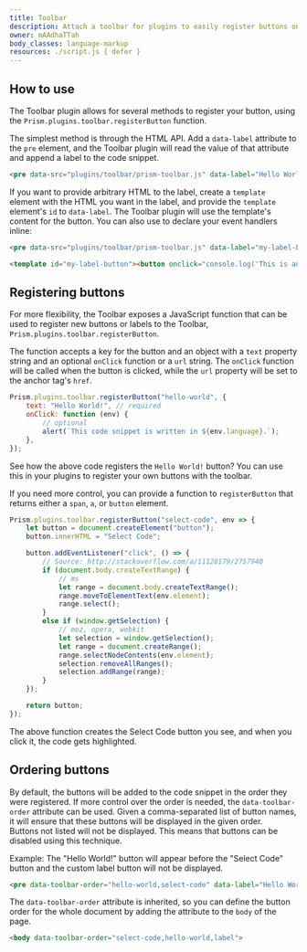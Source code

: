 ```yaml
---
title: Toolbar
description: Attach a toolbar for plugins to easily register buttons on the top of a code block.
owner: mAAdhaTTah
body_classes: language-markup
resources: ./script.js { defer }
---
```


<section data-toolbar-order="select-code,hello-world,label">

# How to use

The Toolbar plugin allows for several methods to register your button, using the `Prism.plugins.toolbar.registerButton` function.

The simplest method is through the HTML API. Add a `data-label` attribute to the `pre` element, and the Toolbar plugin will read the value of that attribute and append a label to the code snippet.

```html { data-label="Hello World!" }
<pre data-src="plugins/toolbar/prism-toolbar.js" data-label="Hello World!"></pre>
```

If you want to provide arbitrary HTML to the label, create a `template` element with the HTML you want in the label, and provide the `template` element's `id` to `data-label`. The Toolbar plugin will use the template's content for the button. You can also use to declare your event handlers inline:

```html { data-label="my-label-button" }
<pre data-src="plugins/toolbar/prism-toolbar.js" data-label="my-label-button"></pre>
```

```html
<template id="my-label-button"><button onclick="console.log('This is an inline-handler');">My button</button></template>
```

## Registering buttons

For more flexibility, the Toolbar exposes a JavaScript function that can be used to register new buttons or labels to the Toolbar, `Prism.plugins.toolbar.registerButton`.

The function accepts a key for the button and an object with a `text` property string and an optional `onClick` function or a `url` string. The `onClick` function will be called when the button is clicked, while the `url` property will be set to the anchor tag's `href`.

```js
Prism.plugins.toolbar.registerButton("hello-world", {
	text: "Hello World!", // required
	onClick: function (env) {
		// optional
		alert(`This code snippet is written in ${env.language}.`);
	},
});
```

See how the above code registers the `Hello World!` button? You can use this in your plugins to register your own buttons with the toolbar.

If you need more control, you can provide a function to `registerButton` that returns either a `span`, `a`, or `button` element.

```js
Prism.plugins.toolbar.registerButton("select-code", env => {
	let button = document.createElement("button");
	button.innerHTML = "Select Code";

	button.addEventListener("click", () => {
		// Source: http://stackoverflow.com/a/11128179/2757940
		if (document.body.createTextRange) {
			// ms
			let range = document.body.createTextRange();
			range.moveToElementText(env.element);
			range.select();
		}
		else if (window.getSelection) {
			// moz, opera, webkit
			let selection = window.getSelection();
			let range = document.createRange();
			range.selectNodeContents(env.element);
			selection.removeAllRanges();
			selection.addRange(range);
		}
	});

	return button;
});
```

The above function creates the Select Code button you see, and when you click it, the code gets highlighted.

## Ordering buttons

By default, the buttons will be added to the code snippet in the order they were registered. If more control over the order is needed, the `data-toolbar-order` attribute can be used. Given a comma-separated list of button names, it will ensure that these buttons will be displayed in the given order.  
Buttons not listed will not be displayed. This means that buttons can be disabled using this technique.

Example: The "Hello World!" button will appear before the "Select Code" button and the custom label button will not be displayed.

```html { data-toolbar-order="hello-world,select-code" data-label="Hello World!" }
<pre data-toolbar-order="hello-world,select-code" data-label="Hello World!"><code></code></pre>
```

The `data-toolbar-order` attribute is inherited, so you can define the button order for the whole document by adding the attribute to the `body` of the page.

```html
<body data-toolbar-order="select-code,hello-world,label">
```

</section>

<template id="my-label-button"><button onclick="console.log('This is an inline-handler');">My button</button></template>
